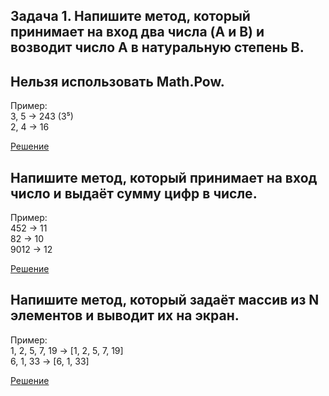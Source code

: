 ## Задача 1. Напишите метод, который принимает на вход два числа (A и B) и возводит число A в натуральную степень B. 
## Нельзя использовать Math.Pow.
Пример:  
3, 5 -> 243 (3⁵)  
2, 4 -> 16

[Решение](Task01/Program.cs)

## Напишите метод, который принимает на вход число и выдаёт сумму цифр в числе.
Пример:  
452 -> 11  
82 -> 10  
9012 -> 12

[Решение](Task02/Program.cs)

## Напишите метод, который задаёт массив из N элементов и выводит их на экран.
Пример:  
1, 2, 5, 7, 19 -> [1, 2, 5, 7, 19]  
6, 1, 33 -> [6, 1, 33]  

[Решение](Task03/Program.cs)